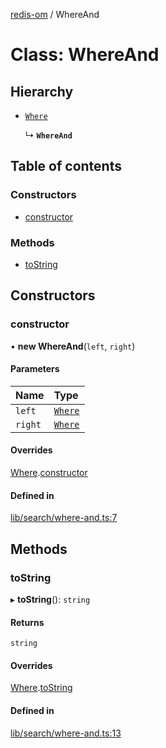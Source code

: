 [redis-om](../README.md) / WhereAnd

# Class: WhereAnd

## Hierarchy

- [`Where`](Where.md)

  ↳ **`WhereAnd`**

## Table of contents

### Constructors

- [constructor](WhereAnd.md#constructor)

### Methods

- [toString](WhereAnd.md#tostring)

## Constructors

### constructor

• **new WhereAnd**(`left`, `right`)

#### Parameters

| Name | Type |
| :------ | :------ |
| `left` | [`Where`](Where.md) |
| `right` | [`Where`](Where.md) |

#### Overrides

[Where](Where.md).[constructor](Where.md#constructor)

#### Defined in

[lib/search/where-and.ts:7](https://github.com/redis-developer/redis-om-node/blob/b9319e2/lib/search/where-and.ts#L7)

## Methods

### toString

▸ **toString**(): `string`

#### Returns

`string`

#### Overrides

[Where](Where.md).[toString](Where.md#tostring)

#### Defined in

[lib/search/where-and.ts:13](https://github.com/redis-developer/redis-om-node/blob/b9319e2/lib/search/where-and.ts#L13)
